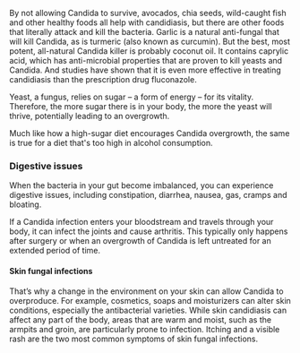 By not allowing Candida to survive, avocados, chia seeds, wild-caught fish and other healthy foods all help with candidiasis, but there are other foods that literally attack and kill the bacteria. Garlic is a natural anti-fungal that will kill Candida, as is turmeric (also known as curcumin). But the best, most potent, all-natural Candida killer is probably coconut oil. It contains caprylic acid, which has anti-microbial properties that are proven to kill yeasts and Candida. And studies have shown that it is even more effective in treating candidiasis than the prescription drug fluconazole.  

Yeast, a fungus, relies on sugar – a form of energy – for its vitality. Therefore, the more sugar there is in your body, the more the yeast will thrive, potentially leading to an overgrowth.  

 Much like how a high-sugar diet encourages Candida overgrowth, the same is true for a diet that's too high in alcohol consumption.  

### Digestive issues
When the bacteria in your gut become imbalanced, you can experience digestive issues, including constipation, diarrhea, nausea, gas, cramps and bloating.

 If a Candida infection enters your bloodstream and travels through your body, it can infect the joints and cause arthritis. This typically only happens after surgery or when an overgrowth of Candida is left untreated for an extended period of time.  
 
 #### Skin fungal infections
 That’s why a change in the environment on your skin can allow Candida to overproduce. For example, cosmetics, soaps and moisturizers can alter skin conditions, especially the antibacterial varieties. While skin candidiasis can affect any part of the body, areas that are warm and moist, such as the armpits and groin, are particularly prone to infection. Itching and a visible rash are the two most common symptoms of skin fungal infections.
